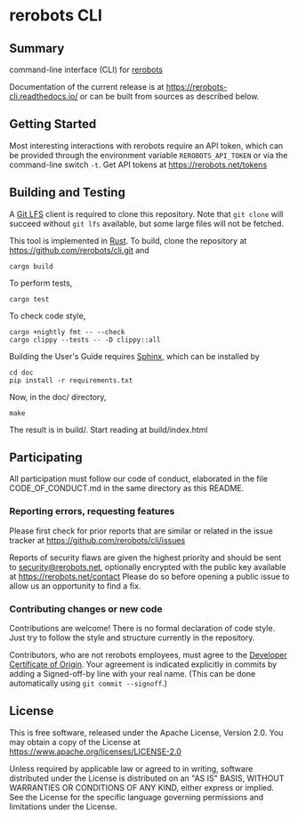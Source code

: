 rerobots CLI
============

Summary
-------

command-line interface (CLI) for [rerobots](https://rerobots.net/)

Documentation of the current release is at https://rerobots-cli.readthedocs.io/
or can be built from sources as described below.


Getting Started
---------------

Most interesting interactions with rerobots require an API token, which can be
provided through the environment variable ``REROBOTS_API_TOKEN`` or via the
command-line switch ``-t``. Get API tokens at https://rerobots.net/tokens


Building and Testing
--------------------

A [Git LFS](https://git-lfs.github.com/) client is required to clone this
repository. Note that `git clone` will succeed without `git lfs` available, but
some large files will not be fetched.

This tool is implemented in [Rust](https://www.rust-lang.org/). To build,
clone the repository at https://github.com/rerobots/cli.git and

    cargo build

To perform tests,

    cargo test

To check code style,

    cargo +nightly fmt -- --check
    cargo clippy --tests -- -D clippy::all

Building the User's Guide requires [Sphinx](https://www.sphinx-doc.org/),
which can be installed by

    cd doc
    pip install -r requirements.txt

Now, in the doc/ directory,

    make

The result is in build/. Start reading at build/index.html


Participating
-------------

All participation must follow our code of conduct, elaborated in the file
CODE_OF_CONDUCT.md in the same directory as this README.

### Reporting errors, requesting features

Please first check for prior reports that are similar or related in the issue
tracker at https://github.com/rerobots/cli/issues

Reports of security flaws are given the highest priority and should be sent to
<security@rerobots.net>, optionally encrypted with the public key available at
https://rerobots.net/contact Please do so before opening a public issue to allow
us an opportunity to find a fix.

### Contributing changes or new code

Contributions are welcome! There is no formal declaration of code style. Just
try to follow the style and structure currently in the repository.

Contributors, who are not rerobots employees, must agree to the [Developer
Certificate of Origin](https://developercertificate.org/). Your agreement is
indicated explicitly in commits by adding a Signed-off-by line with your real
name. (This can be done automatically using `git commit --signoff`.)


License
-------

This is free software, released under the Apache License, Version 2.0.
You may obtain a copy of the License at https://www.apache.org/licenses/LICENSE-2.0

Unless required by applicable law or agreed to in writing, software
distributed under the License is distributed on an "AS IS" BASIS,
WITHOUT WARRANTIES OR CONDITIONS OF ANY KIND, either express or implied.
See the License for the specific language governing permissions and
limitations under the License.
